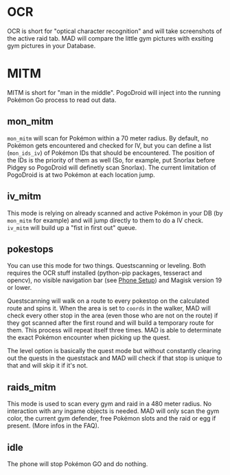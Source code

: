 # OCR

OCR is short for "optical character recognition" and will take screenshots of the active raid tab. MAD will compare the little gym pictures with exsiting gym pictures in your Database.

# MITM

MITM is short for "man in the middle". PogoDroid will inject into the running Pokémon Go process to read out data.

## mon_mitm

`mon_mitm` will scan for Pokémon within a 70 meter radius. By default, no Pokémon gets encountered and checked for IV, but you can define a list (`mon_ids_iv`) of Pokémon IDs that should be encountered. The position of the IDs is the priority of them as well (So, for example, put Snorlax before Pidgey so PogoDroid will definetly scan Snorlax). The current limitation of PogoDroid is at two Pokémon at each location jump. 

## iv_mitm

This mode is relying on already scanned and active Pokémon in your DB (by `mon_mitm` for example) and will jump directly to them to do a IV check. `iv_mitm` will build up a "fist in first out" queue. 

## pokestops

You can use this mode for two things. Questscanning or leveling. Both requires the OCR stuff installed (python-pip packages, tesseract and opencv), no visible navigation bar (see [Phone Setup](http://https://mad-docs.readthedocs.io/en/latest/installation/phonesetup.html#final-steps)) and Magisk version 19 or lower.

Questscanning will walk on a route to every pokestop on the calculated route and spins it. When the area is set to `coords` in the walker, MAD will check every other stop in the area (even those who are not on the route) if they got scanned after the first round and will build a temporary route for them. This process will repeat itself three times. MAD is able to determinate the exact Pokémon encounter when picking up the quest.

The level option is basically the quest mode but without constantly clearing out the quests in the queststack and MAD will check if that stop is unique to that and will skip it if it's not. 

## raids_mitm

This mode is used to scan every gym and raid in a 480 meter radius. No interaction with any ingame objects is needed. MAD will only scan the gym color, the current gym defender, free Pokémon slots and the raid or egg if present. (More infos in the FAQ). 

## idle

The phone will stop Pokémon GO and do nothing.